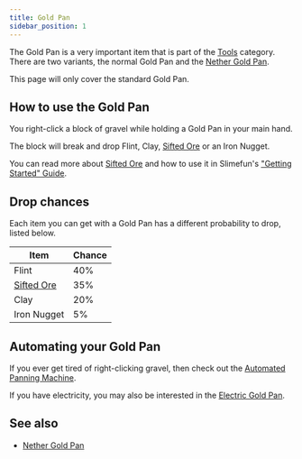 ```yaml
---
title: Gold Pan
sidebar_position: 1
---
```


The Gold Pan is a very important item that is part of the [Tools](Tools) category.
There are two variants, the normal Gold Pan and the [Nether Gold Pan](Nether-Gold-Pan).

This page will only cover the standard Gold Pan.

## How to use the Gold Pan

You right-click a block of gravel while holding a Gold Pan in your main hand.

The block will break and drop Flint, Clay, [Sifted Ore](Sifted-Ore) or an Iron Nugget.

You can read more about [Sifted Ore](Sifted-Ore) and how to use it in Slimefun's ["Getting Started" Guide](Getting-Started).

## Drop chances

Each item you can get with a Gold Pan has a different probability to drop, listed below.

| Item | Chance |
| ---- | ------ |
| Flint | 40% |
| [Sifted Ore](Sifted-Ore) | 35% |
| Clay | 20% |
| Iron Nugget | 5% |

## Automating your Gold Pan

If you ever get tired of right-clicking gravel, then check out the [Automated Panning Machine](Automated-Panning-Machine).

If you have electricity, you may also be interested in the [Electric Gold Pan](Electric-Gold-Pan).

## See also

* [Nether Gold Pan](Nether-Gold-Pan)
